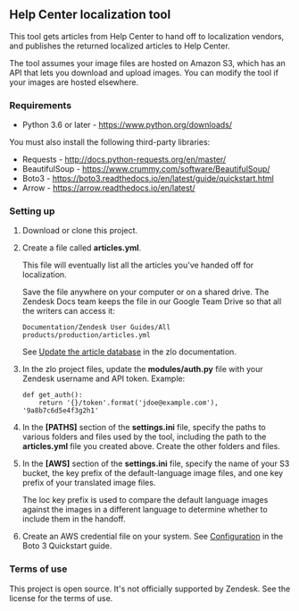 
## Help Center localization tool

This tool gets articles from Help Center to hand off to localization vendors, and publishes the returned localized articles to Help Center.

The tool assumes your image files are hosted on Amazon S3, which has an API that lets you download and upload images. You can modify the tool if your images are hosted elsewhere.

### Requirements

- Python 3.6 or later - https://www.python.org/downloads/

You must also install the following third-party libraries:

- Requests - http://docs.python-requests.org/en/master/
- BeautifulSoup - https://www.crummy.com/software/BeautifulSoup/
- Boto3 - https://boto3.readthedocs.io/en/latest/guide/quickstart.html
- Arrow - https://arrow.readthedocs.io/en/latest/


### Setting up

1. Download or clone this project.

2. Create a file called **articles.yml**.

    This file will eventually list all the articles you've handed off for localization.

    Save the file anywhere on your computer or on a shared drive. The Zendesk Docs team keeps the file in our Google Team Drive so that all the writers can access it:

	`Documentation/Zendesk User Guides/All products/production/articles.yml`

    See [Update the article database](https://github.com/chucknado/zlo/blob/master/docs/localizing_articles.md#update-the-article-database) in the zlo documentation.

3. In the zlo project files, update the **modules/auth.py** file with your Zendesk username and API token. Example:

    ```
    def get_auth():
        return '{}/token'.format('jdoe@example.com'), '9a8b7c6d5e4f3g2h1'
    ```

4. In the **[PATHS]** section of the **settings.ini** file, specify the paths to various folders and files used by the tool, including the path to the **articles.yml** file you created above. Create the other folders and files.

5. In the **[AWS]** section of the **settings.ini** file, specify the name of your S3 bucket, the key prefix of the default-language image files, and one key prefix of your translated image files.

    The loc key prefix is used to compare the default language images against the images in a different language to determine whether to include them in the handoff.

6. Create an AWS credential file on your system. See [Configuration](https://boto3.readthedocs.io/en/latest/guide/quickstart.html#configuration) in the Boto 3 Quickstart guide.


### Terms of use

This project is open source. It's not officially supported by Zendesk. See the license for the terms of use.